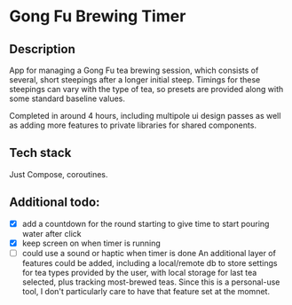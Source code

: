 # Gong Fu Brewing Timer

## Description
App for managing a Gong Fu tea brewing session, which consists of several, short steepings after a longer initial steep.
Timings for these steepings can vary with the type of tea, so presets are provided along with some standard baseline values.

Completed in around 4 hours, including multipole ui design passes as well as adding more features to private libraries for shared components.

## Tech stack
Just Compose, coroutines. 

## Additional todo:
- [x] add a countdown for the round starting to give time to start pouring water after click
- [x] keep screen on when timer is running
- [ ] could use a sound or haptic when timer is done
An additional layer of features could be added, including a local/remote db to store settings for tea types provided by the user, with local storage for last tea selected, plus tracking most-brewed teas. Since this is a personal-use tool, I don't particularly care to have that feature set at the momnet.
